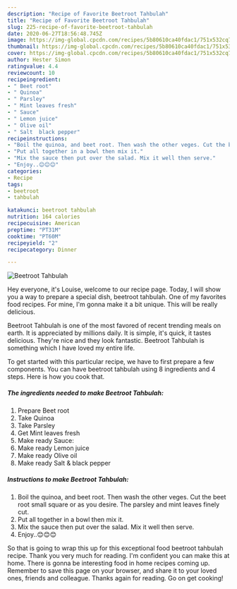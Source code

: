 ```yaml
---
description: "Recipe of Favorite Beetroot Tahbulah"
title: "Recipe of Favorite Beetroot Tahbulah"
slug: 225-recipe-of-favorite-beetroot-tahbulah
date: 2020-06-27T18:56:48.745Z
image: https://img-global.cpcdn.com/recipes/5b80610ca40fdac1/751x532cq70/beetroot-tahbulah-recipe-main-photo.jpg
thumbnail: https://img-global.cpcdn.com/recipes/5b80610ca40fdac1/751x532cq70/beetroot-tahbulah-recipe-main-photo.jpg
cover: https://img-global.cpcdn.com/recipes/5b80610ca40fdac1/751x532cq70/beetroot-tahbulah-recipe-main-photo.jpg
author: Hester Simon
ratingvalue: 4.4
reviewcount: 10
recipeingredient:
- " Beet root"
- " Quinoa"
- " Parsley"
- " Mint leaves fresh"
- " Sauce"
- " Lemon juice"
- " Olive oil"
- " Salt  black pepper"
recipeinstructions:
- "Boil the quinoa, and beet root. Then wash the other veges. Cut the beet root small square or as you desire. The parsley and mint leaves finely cut."
- "Put all together in a bowl then mix it."
- "Mix the sauce then put over the salad. Mix it well then serve."
- "Enjoy..😊😊😊"
categories:
- Recipe
tags:
- beetroot
- tahbulah

katakunci: beetroot tahbulah 
nutrition: 164 calories
recipecuisine: American
preptime: "PT31M"
cooktime: "PT60M"
recipeyield: "2"
recipecategory: Dinner

---
```



![Beetroot Tahbulah](https://img-global.cpcdn.com/recipes/5b80610ca40fdac1/751x532cq70/beetroot-tahbulah-recipe-main-photo.jpg)

Hey everyone, it's Louise, welcome to our recipe page. Today, I will show you a way to prepare a special dish, beetroot tahbulah. One of my favorites food recipes. For mine, I'm gonna make it a bit unique. This will be really delicious.



Beetroot Tahbulah is one of the most favored of recent trending meals on earth. It is appreciated by millions daily. It is simple, it's quick, it tastes delicious. They're nice and they look fantastic. Beetroot Tahbulah is something which I have loved my entire life.


To get started with this particular recipe, we have to first prepare a few components. You can have beetroot tahbulah using 8 ingredients and 4 steps. Here is how you cook that.

<!--inarticleads1-->

##### The ingredients needed to make Beetroot Tahbulah:

1. Prepare  Beet root
1. Take  Quinoa
1. Take  Parsley
1. Get  Mint leaves fresh
1. Make ready  Sauce:
1. Make ready  Lemon juice
1. Make ready  Olive oil
1. Make ready  Salt &amp; black pepper




<!--inarticleads2-->

##### Instructions to make Beetroot Tahbulah:

1. Boil the quinoa, and beet root. Then wash the other veges. Cut the beet root small square or as you desire. The parsley and mint leaves finely cut.
1. Put all together in a bowl then mix it.
1. Mix the sauce then put over the salad. Mix it well then serve.
1. Enjoy..😊😊😊




So that is going to wrap this up for this exceptional food beetroot tahbulah recipe. Thank you very much for reading. I'm confident you can make this at home. There is gonna be interesting food in home recipes coming up. Remember to save this page on your browser, and share it to your loved ones, friends and colleague. Thanks again for reading. Go on get cooking!
